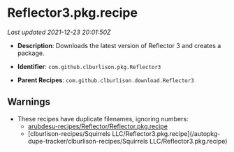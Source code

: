# Reflector3.pkg.recipe

_Last updated 2021-12-23 20:01:50Z_

- **Description**: Downloads the latest version of Reflector 3 and creates a package.

- **Identifier**: `com.github.clburlison.pkg.Reflector3`

- **Parent Recipes**: `com.github.clburlison.download.Reflector3`


## Warnings

- These recipes have duplicate filenames, ignoring numbers:
    - [arubdesu-recipes/Reflector/Reflector.pkg.recipe](/autopkg-dupe-tracker/arubdesu-recipes/Reflector/Reflector.pkg.recipe)
    - [clburlison-recipes/Squirrels LLC/Reflector3.pkg.recipe](/autopkg-dupe-tracker/clburlison-recipes/Squirrels LLC/Reflector3.pkg.recipe)